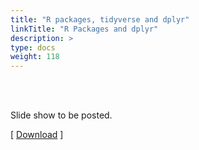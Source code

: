 ```yaml
---
title: "R packages, tidyverse and dplyr"
linkTitle: "R Packages and dplyr"
description: >
type: docs
weight: 118
---
```


<br></br>

Slide show to be posted.

[ [Download](...) ]





